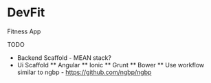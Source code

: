 # DevFit
Fitness App

TODO
* Backend Scaffold - MEAN stack?
* Ui Scaffold
** Angular
** Ionic
** Grunt
** Bower
** Use workflow similar to ngbp - https://github.com/ngbp/ngbp
